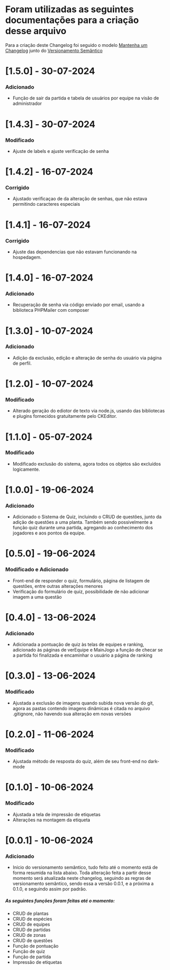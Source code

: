 # Foram utilizadas as seguintes documentações para a criação desse arquivo

Para a criação deste Changelog foi seguido o modelo [Mantenha um Changelog](https://keepachangelog.com/pt-BR/1.0.0/) junto do [Versionamento Semântico](https://semver.org/lang/pt-BR/)

# [1.5.0] - 30-07-2024
### Adicionado
- Função de sair da partida e tabela de usuários por equipe na visão de administrador

# [1.4.3] - 30-07-2024
### Modificado
- Ajuste de labels e ajuste verificação de senha

# [1.4.2] - 16-07-2024
### Corrigido
- Ajustado verificaçao de da alteração de senhas, que não estava permitindo caracteres especiais

# [1.4.1] - 16-07-2024
### Corrigido
- Ajuste das dependencias que não estavam funcionando na hospedagem.

# [1.4.0] - 16-07-2024
### Adicionado
- Recuperação de senha via código enviado por email, usando a biblioteca PHPMailer com composer

# [1.3.0] - 10-07-2024
### Adicionado
- Adição da exclusão, edição e alteração de senha do usuário via página de perfil.

# [1.2.0] - 10-07-2024
### Modificado
- Alterado geração do ediotor de texto via node.js, usando das bibliotecas e plugins fornecidos gratuitamente pelo CKEditor.

# [1.1.0] - 05-07-2024
### Modificado
- Modificado exclusão do sistema, agora todos os objetos são excluídos logicamente.

# [1.0.0] - 19-06-2024
### Adicionado
- Adicionado o Sistema de Quiz, incluindo o CRUD de questões, junto da adição de questões a uma planta. Também sendo possivelmente a função quiz durante uma partida, agregando ao conhecimento dos jogadores e aos pontos da equipe.

# [0.5.0] - 19-06-2024
### Modificado e Adicionado
- Front-end de responder o quiz, formulário, página de listagem de questões, entre outras alterações menores
- Verificação do formulário de quiz, possibilidade de não adicionar imagem a uma questão

# [0.4.0] - 13-06-2024
### Adicionado
- Adicionada a pontuação de quiz às telas de equipes e ranking, adicionado às páginas de verEquipe e MainJogo a função de checar se a partida foi finalizada e encaminhar o usuário a página de ranking

# [0.3.0] - 13-06-2024
### Modificado
- Ajustada a exclusão de imagens quando subida nova versão do git, agora as pastas contendo imagens dinâmicas é citada no arquivo .gitignore, não havendo sua alteração em novas versões

# [0.2.0] - 11-06-2024
### Modificado
- Ajustada método de resposta do quiz, além de seu front-end no dark-mode

# [0.1.0] - 10-06-2024
### Modificado
- Ajustada a tela de impressão de etiquetas
- Alterações na montagem da etiqueta

# [0.0.1] - 10-06-2024
### Adicionado
- Início do versionamento semântico, tudo feito até o momento está de forma resumida na lista abaixo. Toda alteração feita a partir desse momento será atualizada neste changelog, seguindo as regras de versionamento semântico, sendo essa a versão 0.0.1, e a próxima a 0.1.0, e seguindo assim por padrão.

##### As seguintes funções foram feitas até o momento:
- CRUD de plantas
- CRUD de espécies
- CRUD de equipes
- CRUD de partidas
- CRUD de zonas
- CRUD de questões
- Função de pontuação 
- Função de quiz 
- Função de partida
- Impressão de etiquetas
